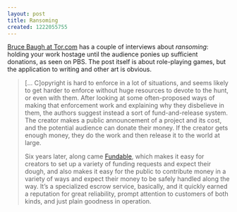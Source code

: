 ```yaml
---
layout: post
title: Ransoming
created: 1222055755
---
```

[Bruce Baugh at Tor.com](http://www.tor.com/index.php?option=com_content&view=blog&id=5920) has a couple of interviews about *ransoming*:  holding your work hostage until the audience ponies up sufficient donations, as seen on PBS.  The post itself is about role-playing games, but the application to writing and other art is obvious.

>  [... C]opyright is hard to enforce in a lot of situations, and seems likely to get harder to enforce without huge resources to devote to the hunt, or even with them. After looking at some often-proposed ways of making that enforcement work and explaining why they disbelieve in them, the authors suggest instead a sort of fund-and-release system.<!--break--> The creator makes a public announcement of a project and its cost, and the potential audience can donate their money. If the creator gets enough money, they do the work and then release it to the world at large.
>
> Six years later, along came [Fundable](http://www.fundable.com/), which makes it easy for creators to set up a variety of funding requests and expect their dough, and also makes it easy for the public to contribute money in a variety of ways and expect their money to be safely handled along the way. It’s a specialized escrow service, basically, and it quickly earned a reputation for great reliability, prompt attention to customers of both kinds, and just plain goodness in operation.
